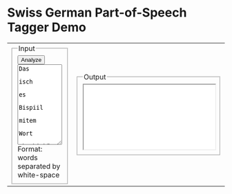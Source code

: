 <form action="https://pub.cl.uzh.ch/demo/noah/wapiti.cgi" method="POST" accept-charset="UTF-8" name="FormName" target="resultat">

<h1>Swiss German Part-of-Speech Tagger Demo</h1>

<table>
	<tr>
		<td width="30%">
			<fieldset>
				<input type="submit" value="Analyze" name="submitButtonName">
				<legend>Input </legend>
				<textarea name="t" style="width:100%" rows="12" cols="120">Das
					isch
					es
					Bispiil
					mitem
					Wort
					Chuchichäschtli
					drin
					.
				</textarea>
				Format: words separated by white-space
			</fieldset>
		<td>
			<fieldset>
				<legend>Output</legend>
				<iframe style="width:100%  " name="resultat" id="resultat" onLoad="autoResize('resultat');" src="denada.md" marginwidth="0" marginheight="0" align="left" scrolling="yes" >
					<p>Ihr Browser kann leider keine eingebetteten Frames anzeigen</p>
				</iframe>
			</fieldset>
</table>
</form>
